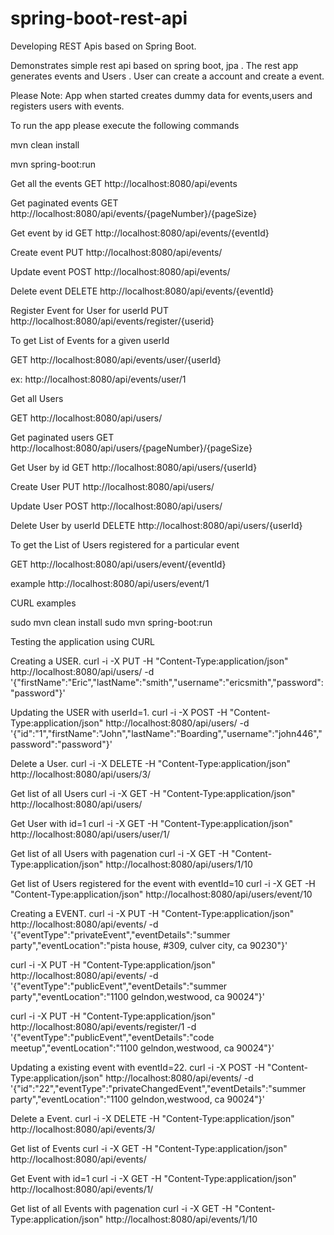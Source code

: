 # spring-boot-rest-api
Developing REST Apis based on Spring Boot.

Demonstrates simple rest api based on spring boot, jpa . The rest app generates events and Users .
User can create a account and create a event.

Please Note: App when started creates dummy data for events,users and registers users with events.

To run the app please execute the following commands

mvn clean install

mvn spring-boot:run

Get all the events
GET http://localhost:8080/api/events 

Get paginated events
GET http://localhost:8080/api/events/{pageNumber}/{pageSize}

Get event by id
GET http://localhost:8080/api/events/{eventId}

Create event
PUT http://localhost:8080/api/events/

Update event
POST http://localhost:8080/api/events/

Delete event
DELETE http://localhost:8080/api/events/{eventId}

Register Event for User for userId
PUT http://localhost:8080/api/events/register/{userid} 

To get List of Events for a given userId

GET http://localhost:8080/api/events/user/{userId}

ex: http://localhost:8080/api/events/user/1


Get all Users

GET http://localhost:8080/api/users/

Get paginated users
GET http://localhost:8080/api/users/{pageNumber}/{pageSize}

Get User by id
GET http://localhost:8080/api/users/{userId}

Create User
PUT http://localhost:8080/api/users/

Update User
POST http://localhost:8080/api/users/

Delete User by userId
DELETE http://localhost:8080/api/users/{userId}

To get the List of Users registered for a particular event

GET http://localhost:8080/api/users/event/{eventId}

example
http://localhost:8080/api/users/event/1


CURL examples

sudo mvn clean install
sudo mvn spring-boot:run

Testing the application using  CURL

Creating a USER.
curl -i -X PUT -H "Content-Type:application/json" http://localhost:8080/api/users/ -d '{"firstName":"Eric","lastName":"smith","username":"ericsmith","password":"password"}'

Updating the USER with userId=1.
curl -i -X POST -H "Content-Type:application/json" http://localhost:8080/api/users/ -d '{"id":"1","firstName":"John","lastName":"Boarding","username":"john446","password":"password"}'

Delete a User.
curl -i -X DELETE -H "Content-Type:application/json" http://localhost:8080/api/users/3/

Get list of all Users
curl -i -X GET -H "Content-Type:application/json" http://localhost:8080/api/users/

Get User with id=1
curl -i -X GET -H "Content-Type:application/json" http://localhost:8080/api/users/user/1/

Get list of all Users with pagenation
curl -i -X GET -H "Content-Type:application/json" http://localhost:8080/api/users/1/10

Get list of Users registered for the event with eventId=10
curl -i -X GET -H "Content-Type:application/json" http://localhost:8080/api/users/event/10


Creating a EVENT. 
curl -i -X PUT -H "Content-Type:application/json" http://localhost:8080/api/events/ -d '{"eventType":"privateEvent","eventDetails":"summer party","eventLocation":"pista house, #309, culver city, ca 90230"}' 

curl -i -X PUT -H "Content-Type:application/json" http://localhost:8080/api/events/ -d '{"eventType":"publicEvent","eventDetails":"summer party","eventLocation":"1100 gelndon,westwood, ca 90024"}'

curl -i -X PUT -H "Content-Type:application/json" http://localhost:8080/api/events/register/1 -d '{"eventType":"publicEvent","eventDetails":"code meetup","eventLocation":"1100 gelndon,westwood, ca 90024"}'

Updating a existing event with eventId=22.
curl -i -X POST -H "Content-Type:application/json" http://localhost:8080/api/events/ -d '{"id":"22","eventType":"privateChangedEvent","eventDetails":"summer party","eventLocation":"1100 gelndon,westwood, ca 90024"}'

Delete a Event.
curl -i -X DELETE -H "Content-Type:application/json" http://localhost:8080/api/events/3/

Get list of Events
curl -i -X GET -H "Content-Type:application/json" http://localhost:8080/api/events/

Get Event with id=1
curl -i -X GET -H "Content-Type:application/json" http://localhost:8080/api/events/1/

Get list of all Events with pagenation
curl -i -X GET -H "Content-Type:application/json" http://localhost:8080/api/events/1/10


















